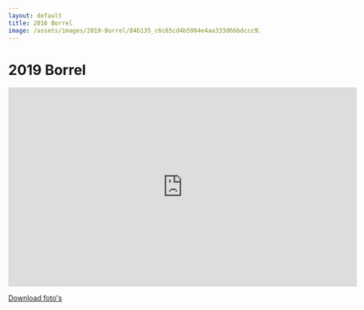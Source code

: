 ```yaml
---
layout: default
title: 2016 Borrel
image: /assets/images/2019-Borrel/84b135_c6c65cd4b5984e4aa333d66bdccc923a~mv2.jpg
---
```


# 2019 Borrel

<iframe src="https://albumizr.com/a/DY4I" scrolling="no" frameborder="0" allowfullscreen width="700" height="400"></iframe>

[Download foto's](/assets/images/2019-Borrel/)
